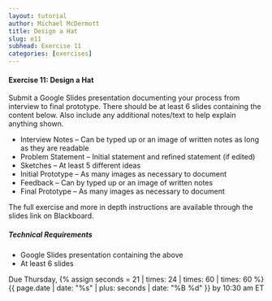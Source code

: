```yaml
---
layout: tutorial
author: Michael McDermott
title: Design a Hat
slug: e11
subhead: Exercise 11
categories: [exercises]
---
```

#### Exercise 11: Design a Hat
Submit a Google Slides presentation documenting your process from interview to final prototype. There should be at least 6 slides containing the content below. Also include any additional notes/text to help explain anything shown.

* Interview Notes – Can be typed up or an image of written notes as long as they are readable
* Problem Statement – Initial statement and refined statement (if edited)
* Sketches – At least 5 different ideas
* Initial Prototype – As many images as necessary to document
* Feedback – Can by typed up or an image of written notes
* Final Prototype – As many images as necessary to document

The full exercise and more in depth instructions are available through the slides link on Blackboard.

##### Technical Requirements
* Google Slides presentation containing the above
* At least 6 slides

<span class="due">Due Thursday, {% assign seconds = 21 | times: 24 | times: 60 | times: 60 %}{{ page.date | date: "%s" | plus: seconds | date: "%B %d" }} by 10:30 am ET</span>
